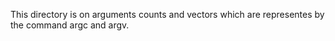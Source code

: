 This directory is on arguments counts and vectors which are representes by the command argc and argv. 
